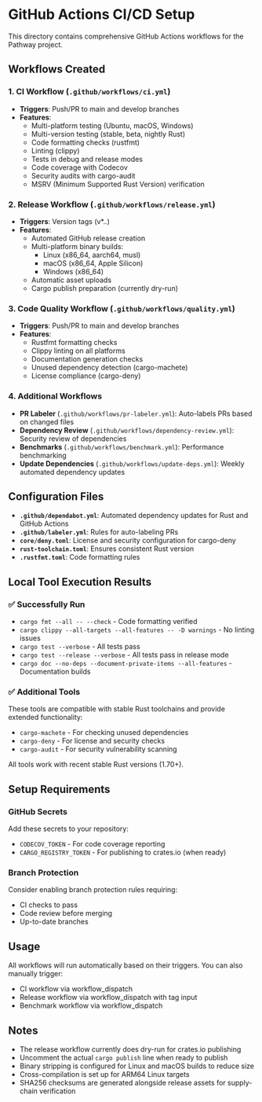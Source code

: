 # GitHub Actions CI/CD Setup

This directory contains comprehensive GitHub Actions workflows for the Pathway project.

## Workflows Created

### 1. CI Workflow (`.github/workflows/ci.yml`)
- **Triggers**: Push/PR to main and develop branches
- **Features**:
  - Multi-platform testing (Ubuntu, macOS, Windows)
  - Multi-version testing (stable, beta, nightly Rust)
  - Code formatting checks (rustfmt)
  - Linting (clippy)
  - Tests in debug and release modes
  - Code coverage with Codecov
  - Security audits with cargo-audit
  - MSRV (Minimum Supported Rust Version) verification

### 2. Release Workflow (`.github/workflows/release.yml`)
- **Triggers**: Version tags (v*.*.*)
- **Features**:
  - Automated GitHub release creation
  - Multi-platform binary builds:
    - Linux (x86_64, aarch64, musl)
    - macOS (x86_64, Apple Silicon)
    - Windows (x86_64)
  - Automatic asset uploads
  - Cargo publish preparation (currently dry-run)

### 3. Code Quality Workflow (`.github/workflows/quality.yml`)
- **Triggers**: Push/PR to main and develop branches
- **Features**:
  - Rustfmt formatting checks
  - Clippy linting on all platforms
  - Documentation generation checks
  - Unused dependency detection (cargo-machete)
  - License compliance (cargo-deny)

### 4. Additional Workflows
- **PR Labeler** (`.github/workflows/pr-labeler.yml`): Auto-labels PRs based on changed files
- **Dependency Review** (`.github/workflows/dependency-review.yml`): Security review of dependencies
- **Benchmarks** (`.github/workflows/benchmark.yml`): Performance benchmarking
- **Update Dependencies** (`.github/workflows/update-deps.yml`): Weekly automated dependency updates

## Configuration Files

- **`.github/dependabot.yml`**: Automated dependency updates for Rust and GitHub Actions
- **`.github/labeler.yml`**: Rules for auto-labeling PRs
- **`core/deny.toml`**: License and security configuration for cargo-deny
- **`rust-toolchain.toml`**: Ensures consistent Rust version
- **`.rustfmt.toml`**: Code formatting rules

## Local Tool Execution Results

### ✅ Successfully Run
- `cargo fmt --all -- --check` - Code formatting verified
- `cargo clippy --all-targets --all-features -- -D warnings` - No linting issues
- `cargo test --verbose` - All tests pass
- `cargo test --release --verbose` - All tests pass in release mode
- `cargo doc --no-deps --document-private-items --all-features` - Documentation builds

### ✅ Additional Tools
These tools are compatible with stable Rust toolchains and provide extended functionality:
- `cargo-machete` - For checking unused dependencies
- `cargo-deny` - For license and security checks  
- `cargo-audit` - For security vulnerability scanning

All tools work with recent stable Rust versions (1.70+).

## Setup Requirements

### GitHub Secrets
Add these secrets to your repository:
- `CODECOV_TOKEN` - For code coverage reporting
- `CARGO_REGISTRY_TOKEN` - For publishing to crates.io (when ready)

### Branch Protection
Consider enabling branch protection rules requiring:
- CI checks to pass
- Code review before merging
- Up-to-date branches

## Usage

All workflows will run automatically based on their triggers. You can also manually trigger:
- CI workflow via workflow_dispatch
- Release workflow via workflow_dispatch with tag input
- Benchmark workflow via workflow_dispatch

## Notes

- The release workflow currently does dry-run for crates.io publishing
- Uncomment the actual `cargo publish` line when ready to publish
- Binary stripping is configured for Linux and macOS builds to reduce size
- Cross-compilation is set up for ARM64 Linux targets
- SHA256 checksums are generated alongside release assets for supply-chain verification
